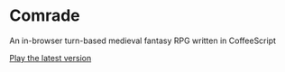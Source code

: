 # Comrade

An in-browser turn-based medieval fantasy RPG written in CoffeeScript

[Play the latest version](http://lavelle.github.com/Comrade/)
